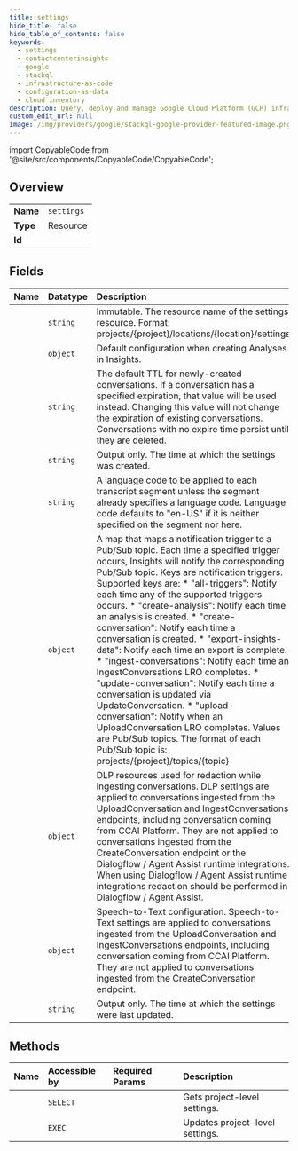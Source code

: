 ```yaml
---
title: settings
hide_title: false
hide_table_of_contents: false
keywords:
  - settings
  - contactcenterinsights
  - google    
  - stackql
  - infrastructure-as-code
  - configuration-as-data
  - cloud inventory
description: Query, deploy and manage Google Cloud Platform (GCP) infrastructure and resources using SQL
custom_edit_url: null
image: /img/providers/google/stackql-google-provider-featured-image.png
---
```


import CopyableCode from '@site/src/components/CopyableCode/CopyableCode';




## Overview
<table><tbody>
<tr><td><b>Name</b></td><td><code>settings</code></td></tr>
<tr><td><b>Type</b></td><td>Resource</td></tr>
<tr><td><b>Id</b></td><td><CopyableCode code="google.contactcenterinsights.settings" /></td></tr>
</tbody></table>

## Fields
| Name | Datatype | Description |
|:-----|:---------|:------------|
| <CopyableCode code="name" /> | `string` | Immutable. The resource name of the settings resource. Format: projects/&#123;project&#125;/locations/&#123;location&#125;/settings |
| <CopyableCode code="analysisConfig" /> | `object` | Default configuration when creating Analyses in Insights. |
| <CopyableCode code="conversationTtl" /> | `string` | The default TTL for newly-created conversations. If a conversation has a specified expiration, that value will be used instead. Changing this value will not change the expiration of existing conversations. Conversations with no expire time persist until they are deleted. |
| <CopyableCode code="createTime" /> | `string` | Output only. The time at which the settings was created. |
| <CopyableCode code="languageCode" /> | `string` | A language code to be applied to each transcript segment unless the segment already specifies a language code. Language code defaults to "en-US" if it is neither specified on the segment nor here. |
| <CopyableCode code="pubsubNotificationSettings" /> | `object` | A map that maps a notification trigger to a Pub/Sub topic. Each time a specified trigger occurs, Insights will notify the corresponding Pub/Sub topic. Keys are notification triggers. Supported keys are: * "all-triggers": Notify each time any of the supported triggers occurs. * "create-analysis": Notify each time an analysis is created. * "create-conversation": Notify each time a conversation is created. * "export-insights-data": Notify each time an export is complete. * "ingest-conversations": Notify each time an IngestConversations LRO completes. * "update-conversation": Notify each time a conversation is updated via UpdateConversation. * "upload-conversation": Notify when an UploadConversation LRO completes. Values are Pub/Sub topics. The format of each Pub/Sub topic is: projects/&#123;project&#125;/topics/&#123;topic&#125; |
| <CopyableCode code="redactionConfig" /> | `object` | DLP resources used for redaction while ingesting conversations. DLP settings are applied to conversations ingested from the UploadConversation and IngestConversations endpoints, including conversation coming from CCAI Platform. They are not applied to conversations ingested from the CreateConversation endpoint or the Dialogflow / Agent Assist runtime integrations. When using Dialogflow / Agent Assist runtime integrations redaction should be performed in Dialogflow / Agent Assist. |
| <CopyableCode code="speechConfig" /> | `object` | Speech-to-Text configuration. Speech-to-Text settings are applied to conversations ingested from the UploadConversation and IngestConversations endpoints, including conversation coming from CCAI Platform. They are not applied to conversations ingested from the CreateConversation endpoint. |
| <CopyableCode code="updateTime" /> | `string` | Output only. The time at which the settings were last updated. |
## Methods
| Name | Accessible by | Required Params | Description |
|:-----|:--------------|:----------------|:------------|
| <CopyableCode code="get_settings" /> | `SELECT` | <CopyableCode code="locationsId, projectsId" /> | Gets project-level settings. |
| <CopyableCode code="update_settings" /> | `EXEC` | <CopyableCode code="locationsId, projectsId" /> | Updates project-level settings. |
